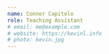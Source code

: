 ```yaml
---
name: Connor Capitolo
role: Teaching Assistant
# email: me@example.com
# website: https://kevinl.info
# photo: kevin.jpg
---
```

